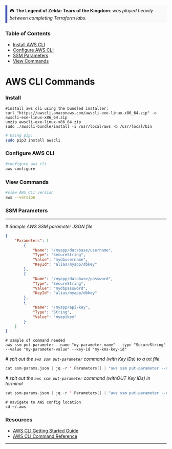 <div style="background-color: #f9f9f9; border-left: 6px solid #3f51b5; padding: 0.5em;">
  🎮 <strong>The Legend of Zelda: Tears of the Kingdom</strong>: <em>was played heavily between completing Terraform labs.</em>
</div>

### Table of Contents

- [Install AWS CLI](#install)
- [Configure AWS CLI](#configure-aws-cli)
- [SSM Parameters](#ssm-parameters)
- [View Commands](#view-commands)

# AWS CLI Commands

### Install

```shell
#install aws cli using the bundled installer:
curl "https://awscli.amazonaws.com/awscli-exe-linux-x86_64.zip" -o awscli-exe-linux-x86_64.zip
unzip awscli-exe-linux-x86_64.zip
sudo ./awscli-bundle/install -i /usr/local/aws -b /usr/local/bin
```

```bash
# Using pip:
sudo pip3 install awscli
```

### Configure AWS CLI

```bash
#configure aws cli
aws configure
```

### View Commands

```bash
#view AWS CLI version
aws --version
```

### SSM Parameters
----
_# Sample AWS SSM parameter JSON file_
```json
{
    "Parameters": [
        {
            "Name": "/myapp/database/username",
            "Type": "SecureString",
            "Value": "mydbusername",
            "KeyId": "alias/myapp/dbkey"
        },
        {
            "Name": "/myapp/database/password",
            "Type": "SecureString",
            "Value": "mydbpassword",
            "KeyId": "alias/myapp/dbkey"
        },
        {
            "Name": "/myapp/api-key",
            "Type": "String",
            "Value": "myapikey"
        }
    ]
}

```
```shell
# sample of command needed
aws ssm put-parameter --name "my-parameter-name" --type "SecureString" --value "my-parameter-value" --key-id "my-kms-key-id"
```
_# spit out the `aws ssm put-parameter` command (with Key IDs) to a txt file_
```swift
cat ssm-params.json | jq -r '.Parameters[] | "aws ssm put-parameter --name \"" + .Name + "\" --type \"" + .Type + "\" --value \"" + .Value + "\"\(.KeyId | select(. != null) | " --key-id \"" + . + "\"")"' > someFileName.txt
```
_# spit out the `aws ssm put-parameter` command (withOUT Key IDs) in terminal_
```swift
cat ssm-params.json | jq -r '.Parameters[] | "aws ssm put-parameter --name \"" + .Name + "\" --type \"" + .Type + "\" --value \"" + .Value + "\"\(.KeyId | select(. == null) | " --key-id \"" + . + "\"")"'
```
```shell
# navigate to AWS config location
cd ~/.aws
```


### Resources

- [AWS CLI Getting Started Guide](https://docs.aws.amazon.com/cli/latest/userguide/cli-configure-quickstart.html)
- [AWS CLI Command Reference](https://docs.aws.amazon.com/cli/latest/index.html)

---

